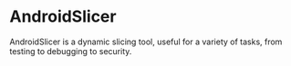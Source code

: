 # AndroidSlicer
AndroidSlicer is a dynamic slicing tool, useful for a variety of tasks, from testing to debugging to security.
